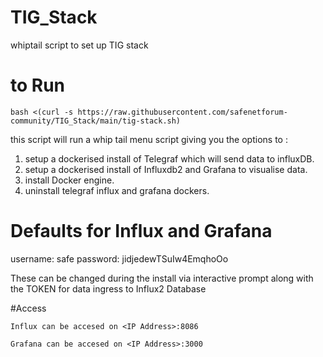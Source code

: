 # TIG_Stack
whiptail script to set up TIG stack 

# to Run

```bash <(curl -s https://raw.githubusercontent.com/safenetforum-community/TIG_Stack/main/tig-stack.sh)```

this script will run a whip tail menu script giving you the options to :

1. setup a dockerised  install of Telegraf which will send data to influxDB.
2. setup a dockerised install of Influxdb2 and Grafana to visualise data.
3. install Docker engine.
4. uninstall telegraf influx and grafana dockers.


# Defaults for Influx and Grafana
username: safe
password: jidjedewTSuIw4EmqhoOo

These can be changed during the install via interactive prompt along with the TOKEN for data ingress to Influx2 Database

#Access

```Influx can be accesed on <IP Address>:8086```

```Grafana can be accesed on <IP Address>:3000```
